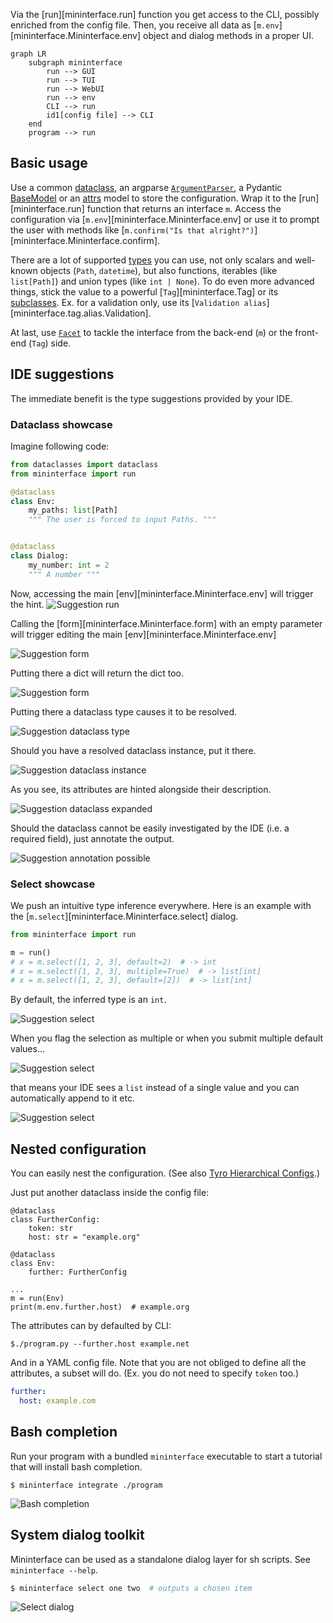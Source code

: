Via the [run][mininterface.run] function you get access to the CLI, possibly enriched from the config file. Then, you receive all data as [`m.env`][mininterface.Mininterface.env] object and dialog methods in a proper UI.

```mermaid
graph LR
    subgraph mininterface
        run --> GUI
        run --> TUI
        run --> WebUI
        run --> env
        CLI --> run
        id1[config file] --> CLI
    end
    program --> run
```

## Basic usage
Use a common [dataclass](https://docs.python.org/3/library/dataclasses.html#dataclasses.dataclass), an argparse [`ArgumentParser`](https://docs.python.org/3/library/argparse.html#argparse.ArgumentParser), a Pydantic [BaseModel](https://brentyi.github.io/tyro/examples/04_additional/08_pydantic/) or an [attrs](https://brentyi.github.io/tyro/examples/04_additional/09_attrs/) model to store the configuration. Wrap it to the [run][mininterface.run] function that returns an interface `m`. Access the configuration via [`m.env`][mininterface.Mininterface.env] or use it to prompt the user with methods like [`m.confirm("Is that alright?")`][mininterface.Mininterface.confirm].

There are a lot of supported [types](Supported-types.md) you can use, not only scalars and well-known objects (`Path`, `datetime`), but also functions, iterables (like `list[Path]`) and union types (like `int | None`). To do even more advanced things, stick the value to a powerful [`Tag`][mininterface.Tag] or its [subclasses](Supported-types.md#additional). Ex. for a validation only, use its [`Validation alias`][mininterface.tag.alias.Validation].

At last, use [`Facet`](Facet.md) to tackle the interface from the back-end (`m`) or the front-end (`Tag`) side.

## IDE suggestions

The immediate benefit is the type suggestions provided by your IDE.

### Dataclass showcase

Imagine following code:

```python
from dataclasses import dataclass
from mininterface import run

@dataclass
class Env:
    my_paths: list[Path]
    """ The user is forced to input Paths. """


@dataclass
class Dialog:
    my_number: int = 2
    """ A number """
```

Now, accessing the main [env][mininterface.Mininterface.env] will trigger the hint.
![Suggestion run](asset/suggestion_run.avif)

Calling the [form][mininterface.Mininterface.form] with an empty parameter will trigger editing the main [env][mininterface.Mininterface.env]

![Suggestion form](asset/suggestion_form_env.avif)

Putting there a dict will return the dict too.

![Suggestion form](asset/suggestion_dict.avif)

Putting there a dataclass type causes it to be resolved.

![Suggestion dataclass type](asset/suggestion_dataclass_type.avif)

Should you have a resolved dataclass instance, put it there.

![Suggestion dataclass instance](asset/suggestion_dataclass_instance.avif)

As you see, its attributes are hinted alongside their description.

![Suggestion dataclass expanded](asset/suggestion_dataclass_expanded.avif)


Should the dataclass cannot be easily investigated by the IDE (i.e. a required field), just annotate the output.

![Suggestion annotation possible](asset/suggestion_dataclass_annotated.avif)

### Select showcase

We push an intuitive type inference everywhere. Here is an example with the [`m.select`][mininterface.Mininterface.select] dialog.

```python
from mininterface import run

m = run()
# x = m.select([1, 2, 3], default=2)  # -> int
# x = m.select([1, 2, 3], multiple=True)  # -> list[int]
# x = m.select([1, 2, 3], default=[2])  # -> list[int]
```

By default, the inferred type is an `int`.

![Suggestion select](asset/suggestion_select1.avif)

When you flag the selection as multiple or when you submit multiple default values...

![Suggestion select](asset/suggestion_select2.avif)

that means your IDE sees a `list` instead of a single value and you can automatically append to it etc.

![Suggestion select](asset/suggestion_select3.avif)

## Nested configuration
You can easily nest the configuration. (See also [Tyro Hierarchical Configs](https://brentyi.github.io/tyro/examples/02_nesting/01_nesting/).)

Just put another dataclass inside the config file:

```python3
@dataclass
class FurtherConfig:
    token: str
    host: str = "example.org"

@dataclass
class Env:
    further: FurtherConfig

...
m = run(Env)
print(m.env.further.host)  # example.org
```

The attributes can by defaulted by CLI:

```
$./program.py --further.host example.net
```

And in a YAML config file. Note that you are not obliged to define all the attributes, a subset will do.
(Ex. you do not need to specify `token` too.)

```yaml
further:
  host: example.com
```

## Bash completion

Run your program with a bundled `mininterface` executable to start a tutorial that will install bash completion.

`$ mininterface integrate ./program`

![Bash completion](asset/bash_completion_tutorial.avif)

## System dialog toolkit

Mininterface can be used as a standalone dialog layer for sh scripts. See `mininterface --help`.

```bash
$ mininterface select one two  # outputs a chosen item
```

![Select dialog](asset/choices_labels.avif)